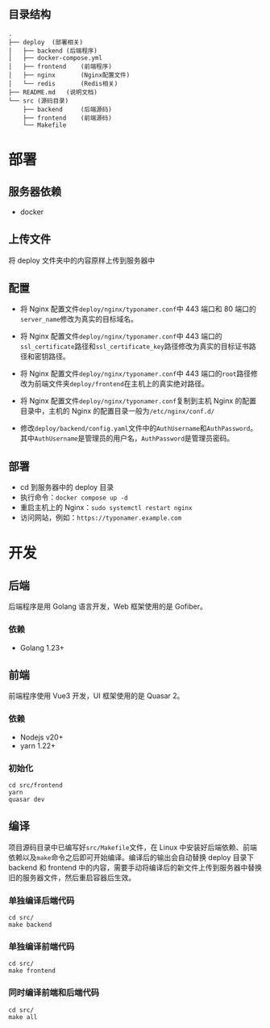 
## 目录结构

```
.
├── deploy  (部署相关)
│   ├── backend (后端程序)
│   ├── docker-compose.yml
│   ├── frontend    (前端程序)
│   ├── nginx       (Nginx配置文件)
│   └── redis       (Redis相关)
├── README.md   (说明文档)
└── src (源码目录)
    ├── backend     (后端源码)
    ├── frontend    (前端源码)
    └── Makefile
```

# 部署

## 服务器依赖

- docker

## 上传文件

将 deploy 文件夹中的内容原样上传到服务器中

## 配置

- 将 Nginx 配置文件`deploy/nginx/typonamer.conf`中 443 端口和 80 端口的`server_name`修改为真实的目标域名。

- 将 Nginx 配置文件`deploy/nginx/typonamer.conf`中 443 端口的`ssl_certificate`路径和`ssl_certificate_key`路径修改为真实的目标证书路径和密钥路径。

- 将 Nginx 配置文件`deploy/nginx/typonamer.conf`中 443 端口的`root`路径修改为前端文件夹`deploy/frontend`在主机上的真实绝对路径。

- 将 Nginx 配置文件`deploy/nginx/typonamer.conf`复制到主机 Nginx 的配置目录中，主机的 Nginx 的配置目录一般为`/etc/nginx/conf.d/`

- 修改`deploy/backend/config.yaml`文件中的`AuthUsername`和`AuthPassword`。其中`AuthUsername`是管理员的用户名，`AuthPassword`是管理员密码。

## 部署

- cd 到服务器中的 deploy 目录
- 执行命令：`docker compose up -d`
- 重启主机上的 Nginx：`sudo systemctl restart nginx`
- 访问网站，例如：`https://typonamer.example.com`

# 开发

## 后端

后端程序是用 Golang 语言开发，Web 框架使用的是 Gofiber。

### 依赖

- Golang 1.23+

## 前端

前端程序使用 Vue3 开发，UI 框架使用的是 Quasar 2。

### 依赖

- Nodejs v20+
- yarn 1.22+

### 初始化

```
cd src/frontend
yarn
quasar dev
```

## 编译

项目源码目录中已编写好`src/Makefile`文件，在 Linux 中安装好后端依赖、前端依赖以及`make`命令之后即可开始编译。编译后的输出会自动替换 deploy 目录下 backend 和 frontend 中的内容，需要手动将编译后的新文件上传到服务器中替换旧的服务器文件，然后重启容器后生效。

### 单独编译后端代码

```
cd src/
make backend
```

### 单独编译前端代码

```
cd src/
make frontend
```

### 同时编译前端和后端代码

```
cd src/
make all
```

